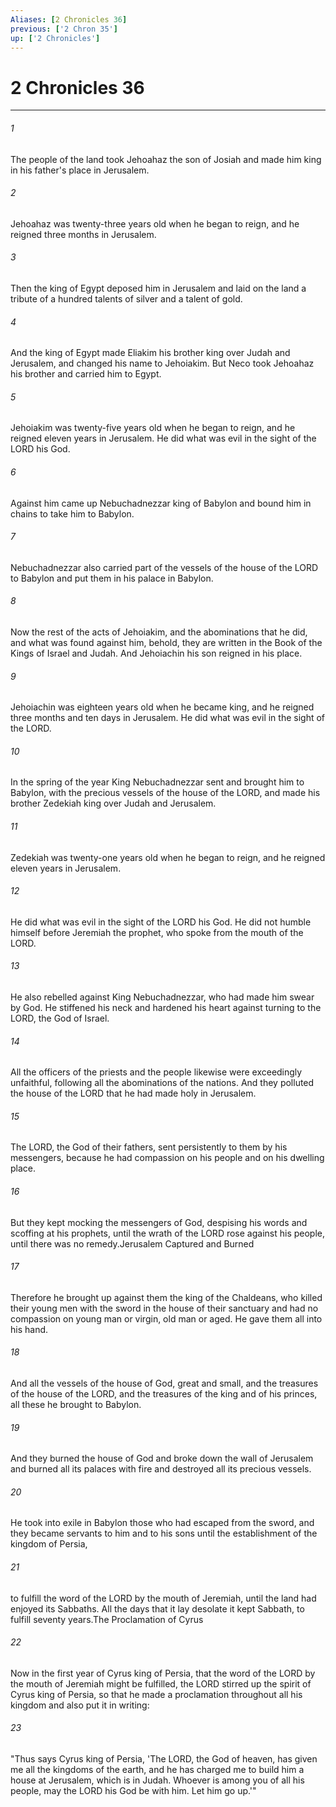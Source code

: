 ```yaml
---
Aliases: [2 Chronicles 36]
previous: ['2 Chron 35']
up: ['2 Chronicles']
---
```

# 2 Chronicles 36
***



###### 1 
The people of the land took Jehoahaz the son of Josiah and made him king in his father's place in Jerusalem. 

###### 2 
Jehoahaz was twenty-three years old when he began to reign, and he reigned three months in Jerusalem. 

###### 3 
Then the king of Egypt deposed him in Jerusalem and laid on the land a tribute of a hundred talents of silver and a talent of gold. 

###### 4 
And the king of Egypt made Eliakim his brother king over Judah and Jerusalem, and changed his name to Jehoiakim. But Neco took Jehoahaz his brother and carried him to Egypt. 

###### 5 
Jehoiakim was twenty-five years old when he began to reign, and he reigned eleven years in Jerusalem. He did what was evil in the sight of the LORD his God. 

###### 6 
Against him came up Nebuchadnezzar king of Babylon and bound him in chains to take him to Babylon. 

###### 7 
Nebuchadnezzar also carried part of the vessels of the house of the LORD to Babylon and put them in his palace in Babylon. 

###### 8 
Now the rest of the acts of Jehoiakim, and the abominations that he did, and what was found against him, behold, they are written in the Book of the Kings of Israel and Judah. And Jehoiachin his son reigned in his place. 

###### 9 
Jehoiachin was eighteen years old when he became king, and he reigned three months and ten days in Jerusalem. He did what was evil in the sight of the LORD. 

###### 10 
In the spring of the year King Nebuchadnezzar sent and brought him to Babylon, with the precious vessels of the house of the LORD, and made his brother Zedekiah king over Judah and Jerusalem. 

###### 11 
Zedekiah was twenty-one years old when he began to reign, and he reigned eleven years in Jerusalem. 

###### 12 
He did what was evil in the sight of the LORD his God. He did not humble himself before Jeremiah the prophet, who spoke from the mouth of the LORD. 

###### 13 
He also rebelled against King Nebuchadnezzar, who had made him swear by God. He stiffened his neck and hardened his heart against turning to the LORD, the God of Israel. 

###### 14 
All the officers of the priests and the people likewise were exceedingly unfaithful, following all the abominations of the nations. And they polluted the house of the LORD that he had made holy in Jerusalem. 

###### 15 
The LORD, the God of their fathers, sent persistently to them by his messengers, because he had compassion on his people and on his dwelling place. 

###### 16 
But they kept mocking the messengers of God, despising his words and scoffing at his prophets, until the wrath of the LORD rose against his people, until there was no remedy.Jerusalem Captured and Burned 

###### 17 
Therefore he brought up against them the king of the Chaldeans, who killed their young men with the sword in the house of their sanctuary and had no compassion on young man or virgin, old man or aged. He gave them all into his hand. 

###### 18 
And all the vessels of the house of God, great and small, and the treasures of the house of the LORD, and the treasures of the king and of his princes, all these he brought to Babylon. 

###### 19 
And they burned the house of God and broke down the wall of Jerusalem and burned all its palaces with fire and destroyed all its precious vessels. 

###### 20 
He took into exile in Babylon those who had escaped from the sword, and they became servants to him and to his sons until the establishment of the kingdom of Persia, 

###### 21 
to fulfill the word of the LORD by the mouth of Jeremiah, until the land had enjoyed its Sabbaths. All the days that it lay desolate it kept Sabbath, to fulfill seventy years.The Proclamation of Cyrus 

###### 22 
Now in the first year of Cyrus king of Persia, that the word of the LORD by the mouth of Jeremiah might be fulfilled, the LORD stirred up the spirit of Cyrus king of Persia, so that he made a proclamation throughout all his kingdom and also put it in writing: 

###### 23 
"Thus says Cyrus king of Persia, 'The LORD, the God of heaven, has given me all the kingdoms of the earth, and he has charged me to build him a house at Jerusalem, which is in Judah. Whoever is among you of all his people, may the LORD his God be with him. Let him go up.'"
